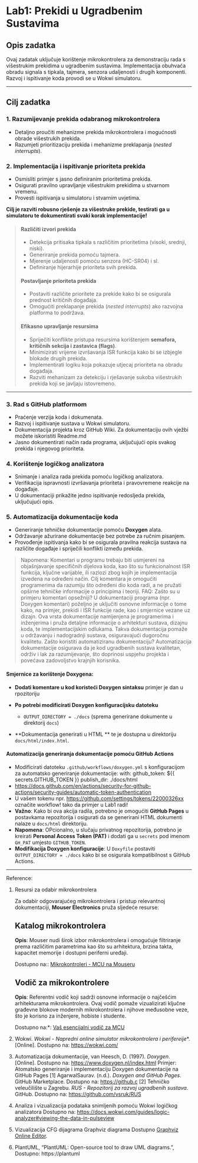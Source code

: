 # Lab1: Prekidi u Ugradbenim Sustavima

## Opis zadatka

Ovaj zadatak uključuje korištenje mikrokontrolera za demonstraciju rada s višestrukim prekidima u ugradbenim sustavima. Implementacija obuhvaća obradu signala s tipkala, tajmera, senzora udaljenosti i drugih komponenti. Razvoj i ispitivanje koda provodi se u Wokwi simulatoru.

---

## Cilj zadatka

### 1. Razumijevanje prekida odabranog mikrokontrolera  
   - Detaljno proučiti mehanizme prekida mikrokontrolera i mogućnosti obrade višestrukih prekida.  
   - Razumjeti prioritizaciju prekida i mehanizme preklapanja (*nested interrupts*).

### 2. Implementacija i ispitivanje prioriteta prekida  
   - Osmisliti primjer s jasno definiranim prioritetima prekida.
   - Osigurati pravilno upravljanje višestrukim prekidima u stvarnom vremenu.
   - Provesti ispitivanja u simulatoru i stvarnim uvjetima.
   
   **Cilj je razviti robusno rješenje za višestruke prekide, testirati ga u simulatoru te dokumentirati svaki korak implementacije!**

> #### Različiti izvori prekida
>   - Detekcija pritisaka tipkala s različitim prioritetima (visoki, srednji, niski).
>   - Generiranje prekida pomoću tajmera.
>   - Mjerenje udaljenosti pomoću senzora (HC-SR04) i sl.
>   - Definiranje hijerarhije prioriteta svih prekida.
>
> #### Postavljanje prioriteta prekida
>   - Postaviti različite prioritete za prekide kako bi se osigurala prednost kritičnih događaja.
>   - Omogućiti preklapanje prekida (*nested interrupts*) ako razvojna platforma to podržava.
>
>#### Efikasno upravljanje resursima
>   - Spriječiti konflikte pristupa resursima korištenjem **semafora, kritičnih sekcija i zastavica (flags)**.
>   - Minimizirati vrijeme izvršavanja ISR funkcija kako bi se izbjegle blokade drugih prekida.
>   - Implementirati logiku koja pokazuje utjecaj prioriteta na obradu događaja.
>   - Razviti mehanizam za detekciju i rješavanje sukoba višestrukih prekida koji se javljaju istovremeno.

---

### 3. Rad s GitHub platformom
   - Praćenje verzija koda i dokumenata.
   - Razvoj i ispitivanje sustava u Wokwi simulatoru.
   - Dokumentacija projekta kroz GitHub Wiki. Za dokumentaciju ovih vježbi možete iskoristiti Readme.md
   - Jasno dokumentirati način rada programa, uključujući opis svakog prekida i njegovog prioriteta.

### 4. Korištenje logičkog analizatora  
   - Snimanje i analiza rada prekida pomoću logičkog analizatora.
   - Verifikacija ispravnosti izvršavanja prioriteta i pravovremene reakcije na događaje.
   - U dokumentaciji prikažite jedno ispitivanje redosljeda prekida, uključujući opis.
     
### 5. Automatizacija dokumentacije koda  
   - Generiranje tehničke dokumentacije pomoću **Doxygen** alata.
   - Održavanje ažurirane dokumentacije bez potrebe za ručnim pisanjem.
   - Provođenje ispitivanja kako bi se osigurala pravilna reakcija sustava na različite događaje i spriječili konflikti između prekida.

> Napomena: Komentari u programu trebaju biti usmjereni na objašnjavanje specifičnih dijelova koda, kao što su funkcionalnost ISR funkcija, ključne varijable, ili razlozi zbog kojih je implementacija izvedena na određeni način. Cilj komentara je omogućiti programerima da razumiju što određeni dio koda radi, a ne pružati opširne tehničke informacije o principima i teoriji.
> FAQ: Zašto su u primjeru komentari opsežniji?
> U dokumentaciji programa (npr. Doxygen komentari) poželjno je uključiti osnovne informacije o tome kako, na primjer, prekidi i ISR funkcije rade, kao i smjernice vezane uz dizajn. Ova vrsta dokumentacije namijenjena je programerima i inženjerima i pruža detaljne informacije o arhitekturi sustava, dizajnu koda, te implementacijskim odlukama. Takva dokumentacija pomaže u održavanju i nadogradnji sustava, osiguravajući dugoročnu kvalitetu.
> Zašto koristiti automatiziranu dokumentaciju?
> Automatizacija dokumentacije osigurava da je kod ugradbenih sustava kvalitetan, održiv i lak za razumijevanje, što doprinosi uspjehu projekta i povećava zadovoljstvo krajnjih korisnika.

#### Smjernice za korištenje Doxygena:
   - **Dodati komentare u kod koristeći Doxygen sintaksu**
    primjer je dan u rpozitoriju
    
   - **Po potrebi modificirati  Doxygen konfiguracijsku datoteku**
     - `OUTPUT_DIRECTORY = ./docs` (sprema generirane dokumente u direktorij `docs`)
   -  **Dokumentacija  generirati  u HTML ** te je dostupna u direktoriju `docs/html/index.html`.
   
#### Automatizacija generiranja dokumentacije pomoću GitHub Actions
   - Modificirati datoteku `.github/workflows/doxygen.yml` s konfiguracijom za automatsko generiranje dokumentacije:
             with:
               github_token: ${{ secrets.GITHUB_TOKEN }}
               publish_dir: ./docs/html
   - https://docs.github.com/en/actions/security-for-github-actions/security-guides/automatic-token-authentication
   - U vašem  tokenu npr. https://github.com/settings/tokens/22000326xx označite workflow! tako da primjer u Lab1 radi!
   - **Važno**: Kako bi ova akcija radila, potrebno je omogućiti **GitHub Pages** u postavkama repozitorija i osigurati da se generirani HTML dokumenti nalaze u `docs/html` direktoriju.
   - **Napomena**: OPcionalno, u slučaju privatnog repozitorija, potrebno je kreirati **Personal Access Token (PAT)** i dodati ga u `secrets` pod imenom `GH_PAT` umjesto `GITHUB_TOKEN`.
   - **Modifikacija Doxygen konfiguracije**: U `Doxyfile` postaviti `OUTPUT_DIRECTORY = ./docs` kako bi se osigurala kompatibilnost s GitHub Actions.

---
Reference:
1. Resursi za odabir mikrokontrolera

	Za odabir odgovarajućeg mikrokontrolera i pristup relevantnoj dokumentaciji, **Mouser Electronics** pruža sljedeće resurse:

	## Katalog mikrokontrolera

    **Opis**: Mouser nudi širok izbor mikrokontrolera i omogućuje filtriranje prema različitim parametrima kao što su arhitektura, brzina takta, kapacitet memorije i dostupni periferni uređaji.

    Dostupno na:: [Mikrokontroleri - MCU na Mouseru](https://www.mouser.com/c/semiconductors/processors/microcontrollers-mcu/)

    ## Vodič za mikrokontrolere

   **Opis**: Referentni vodič koji sadrži osnovne informacije o najčešćim arhitekturama mikrokontrolera. Ovaj vodič pomaže vizualizirati ključne građevne blokove modernih mikrokontrolera i njihove međusobne veze, što je korisno za inženjere, hobiste i studente.

   Dostupno na:*: [Vaš esencijalni vodič za MCU](https://emea.info.mouser.com/microcontroller-guide/)
   
2. Wokwi. *Wokwi -  Napredni online simulator mikrokontrolera  i perifereije**. [Online]. Dostupno na: https://wokwi.com/

3. Automatizacija dokumentacije, van Heesch, D. (1997). *Doxygen*. [Online]. Dostupno na: https://www.doxygen.nl/index.html
   Primjer: Atomatsko generiranje i implementaciju Doxygen dokumentacije na GitHub Pages 
        [1] AgarwalSaurav. (n.d.). *Doxygen and GitHub Pages*. GitHub Marketplace. Dostupno na: https://github.c
		[2] Tehničko veleučilište u Zagrebu. *RUS - Repozitorij za razvoj ugradbenih sustava*. GitHub. Dostupno na: https://github.com/vsruk/RUS
	
4. Analiza i vizualizacija podataka snimljenih pomoću Wokwi logičkog analizatora Dostupno na: https://docs.wokwi.com/guides/logic-analyzer#viewing-the-data-in-pulseview	

5. Vizualizacija CFG dijagrama Graphviz diagrama Dostupno [Graphviz Online Editor](https://www.devtoolsdaily.com/graphviz/). 

6. PlantUML, “PlantUML: Open-source tool to draw UML diagrams.”,  Dostupno: https://plantuml







